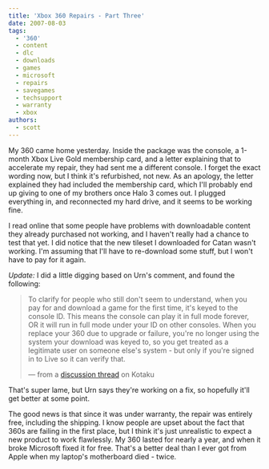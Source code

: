 ```yaml
---
title: 'Xbox 360 Repairs - Part Three'
date: 2007-08-03
tags:
  - '360'
  - content
  - dlc
  - downloads
  - games
  - microsoft
  - repairs
  - savegames
  - techsupport
  - warranty
  - xbox
authors:
  - scott
---
```


My 360 came home yesterday. Inside the package was the console, a 1-month Xbox Live Gold membership card, and a letter explaining that to accelerate my repair, they had sent me a different console. I forget the exact wording now, but I think it's refurbished, not new. As an apology, the letter explained they had included the membership card, which I'll probably end up giving to one of my brothers once Halo 3 comes out. I plugged everything in, and reconnected my hard drive, and it seems to be working fine.

I read online that some people have problems with downloadable content they already purchased not working, and I haven't really had a chance to test that yet. I did notice that the new tileset I downloaded for Catan wasn't working. I'm assuming that I'll have to re-download some stuff, but I won't have to pay for it again.

_Update:_ I did a little digging based on Urn's comment, and found the following:

> To clarify for people who still don't seem to understand, when you pay for and download a game for the first time, it's keyed to the console ID. This means the console can play it in full mode forever, OR it will run in full mode under your ID on other consoles. When you replace your 360 due to upgrade or failure, you're no longer using the system your download was keyed to, so you get treated as a legitimate user on someone else's system - but only if you're signed in to Live so it can verify that.
>
> — from a [discussion thread](http://kotaku.com/gaming/xbox-360-elite/howto-transfer-data-to-your-360-elite-255655.php#c1352305) on Kotaku

That's super lame, but Urn says they're working on a fix, so hopefully it'll get better at some point.

The good news is that since it was under warranty, the repair was entirely free, including the shipping. I know people are upset about the fact that 360s are failing in the first place, but I think it's just unrealistic to expect a new product to work flawlessly. My 360 lasted for nearly a year, and when it broke Microsoft fixed it for free. That's a better deal than I ever got from Apple when my laptop's motherboard died - twice.
